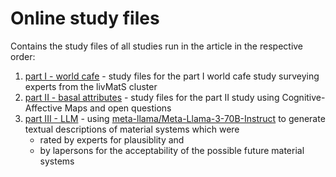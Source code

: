  # Online study files

Contains the study files of all studies run in the article in the respective order: 

1. [part I - world cafe](https://github.com/FennStatistics/Article_BasalAttributes/tree/main/Online%20Study%20Files/part%20I%20-%20world%20cafe) - study files for the part I world cafe study surveying experts from the livMatS cluster
2. [part II - basal attributes](https://github.com/FennStatistics/Article_BasalAttributes/tree/main/Online%20Study%20Files/part%20II%20-%20basal%20attributes) - study files for the part II study using Cognitive-Affective Maps and open questions
3. [part III - LLM](https://github.com/FennStatistics/Article_BasalAttributes/tree/main/Online%20Study%20Files/part%20III%20-%LLM) - using [meta-llama/Meta-Llama-3-70B-Instruct](https://huggingface.co/meta-llama/Meta-Llama-3-70B-Instruct) to generate textual descriptions of material systems which were
    + rated by experts for plausiblity and
    + by lapersons for the acceptability of the possible future material systems